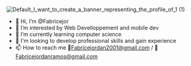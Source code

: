 ![Default_I_want_to_create_a_banner_representing_the_profile_of_1 (1)](https://github.com/Fabricejor/Fabricejor/assets/124691568/7b92a28b-5296-43f0-b7be-81d7e649bb16)
- 👋 Hi, I’m @Fabricejor
- 👀 I’m interested by Web Develloppement and mobile dev
- 🌱 I’m currently learning computer science
- 💞️ I'm looking to develop professional skills and gain experience
- 📫 How to reach me 📧Fabricejordan2001@gmail.com / 📧Fabricejordanramos@gmail.com


<!---
Fabricejor/Fabricejor is a ✨ special ✨ repository because its `README.md` (this file) appears on your GitHub profile.
You can click the Preview link to take a look at your changes.
--->
